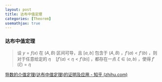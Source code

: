 ```yaml
---
layout: post
title: 达布中值定理
categories: [Theorem]
usemathjax: true
---
```


### 达布中值定理

> 设 $y=f(x)$ 在 $(A,B)$ 区间可导，且 $[a,b]$ 包含于 $(A,B)$ ，$f'(a)<f'(b)$ ，则对于任意给定的 $\eta \quad [f'(a)<\eta<f'(b)]$ ，都存在一点 $\xi\in(a,b)$ ，使得 $f'(\xi)=\eta$ 

[导数的介值定理(达布中值定理)的证明及应用 - 知乎 (zhihu.com)](https://zhuanlan.zhihu.com/p/486060686?utm_campaign=shareopn&utm_medium=social&utm_oi=1233072458213298176&utm_psn=1745752610869686273&utm_source=wechat_session)